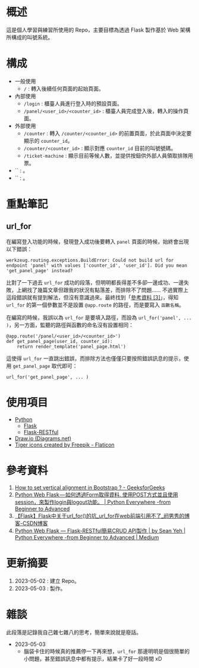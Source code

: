 # 概述
這是個人學習與練習所使用的 Repo，主要目標為透過 Flask 製作基於 Web 架構所構成的叫號系統。

# 構成
- 一般使用
    - `/` : 轉入後續任何頁面的起始頁面。
- 內部使用
    - `/login` : 櫃臺人員進行登入時的預設頁面。
    - `/panel/<user_id>/<counter_id>` : 櫃臺人員完成登入後，轉入的操作頁面。
- 外部使用
    - `/counter` : 轉入 `/counter/<counter_id>` 的前置頁面，於此頁面中決定要顯示的 `counter_id`。
    - `/counter/<counter_id>` : 顯示對應 `counter_id` 目前的叫號號碼。
    - `/ticket-machine` : 顯示目前等候人數，並提供按鈕供外部人員領取排隊用票。
- `` : 。
- `` : 。

# 重點筆記
## url_for
在編寫登入功能的時候，發現登入成功後要轉入 `panel` 頁面的時候，始終會出現以下錯誤：
```
werkzeug.routing.exceptions.BuildError: Could not build url for endpoint 'panel' with values ['counter_id', 'user_id']. Did you mean 'get_panel_page' instead?
```
比對了一下過去 `url_for` 成功的段落，但明明都長得差不多卻一邊成功、一邊失敗，上網找了幾篇文章但跟我的狀況有點落差，而排除不了問題…… 不過實際上這段錯誤就有提到解法，但沒有意識過來。最終找到「[參考資料 [3]](https://blog.csdn.net/yannanxiu/article/details/52287870)」，得知 `url_for` 的第一個參數並不是設置 `@app.route` 的路徑，而是要寫入 `函數名稱`。

在編寫的時候，我誤以為 `url_for` 是要填入路徑，而設為 `url_for('panel', ... )`，另一方面，監聽的路徑與函數的命名沒有設置相同：
```
@app.route('/panel/<user_id>/<counter_id>')
def get_panel_page(user_id, counter_id):
    return render_template('panel_page.html')
```
這使得 `url_for` 一直跳出錯誤，而排除方法也僅僅只要按照錯誤訊息的提示，使用 `get_panel_page` 取代即可：
```
url_for('get_panel_page', ... )
```

# 使用項目
- [Python](https://www.python.org/)
    - [Flask](https://flask.palletsprojects.com/en/2.3.x/)
    - [Flask-RESTful](https://flask-restful.readthedocs.io/en/latest/)
- [Draw.io (Diagrams.net)](https://app.diagrams.net/)
- [Tiger icons created by Freepik - Flaticon](https://www.flaticon.com/free-icons/tiger)

# 參考資料
1. [How to set vertical alignment in Bootstrap ? - GeeksforGeeks](https://www.geeksforgeeks.org/how-to-set-vertical-alignment-in-bootstrap/)
2. [Python Web Flask — 如何透過Form取得資料. 使用POST方式並且使用session，來製作login與logout功能。 | Python Everywhere -from Beginner to Advanced](https://medium.com/seaniap/python-web-flask-%E5%A6%82%E4%BD%95%E9%80%8F%E9%81%8Eform%E5%8F%96%E5%BE%97%E8%B3%87%E6%96%99-7a63ebf9ff1f)
3. [【Flask】Flask中关于url_for()的坑_url_for在web前端引用不了_阏男秀的博客-CSDN博客](https://blog.csdn.net/yannanxiu/article/details/52287870)
4. [Python Web Flask — Flask-RESTful簡易CRUD API製作 | by Sean Yeh | Python Everywhere -from Beginner to Advanced | Medium](https://medium.com/seaniap/python-web-flask-flask-restful%E7%B0%A1%E6%98%93crud-api%E8%A3%BD%E4%BD%9C-1a4023c1b768)


# 更新摘要
1. 2023-05-02 : 建立 Repo。
2. 2023-05-03 : 製作。

# 雜談
此段落是記錄我自己雜七雜八的思考，簡單來說就是廢話。
- 2023-05-03
    - 腦袋卡住的時候真的推薦停一下再來想，`url_for` 那邊明明是個很簡單的小問題，甚至錯誤訊息中都有提示，結果卡了好一段時間 xD
